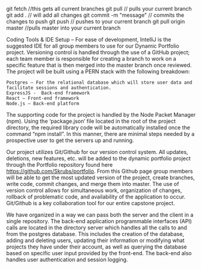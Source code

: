 git fetch //this gets all current branches
git pull // pulls your current branch
git add . // will add all changes
git commit -m "message" // commits the changes to push
git push // pushes to your current branch
git pull origin master //pulls master into your current branch

Coding Tools & IDE Setup –
	For ease of development, IntelliJ is the suggested IDE for all group members to use for our Dynamic Portfolio project. Versioning control is handled through the use of a GitHub project; each team member is responsible for creating a branch to work on a specific feature that is then merged into the master branch once reviewed. The project will be built using a PERN stack with the following breakdown:
 
	Postgres – For the relational database which will store user data and facilitate sessions and authentication. 
	ExpressJS -  Back-end framework
	React – Front-end framework
	Node.js – Back-end platform

The supporting code for the project is handled by the Node Packet Manager (npm). Using the ‘package.json’ file located in the root of the project directory, the required library code will be automatically installed once the command “npm install”. In this manner, there are minimal steps needed by a prospective user to get the servers up and running.

Our project utilizes Git/Github for our version control system. All updates, deletions, new features, etc. will be added to the dynamic portfolio project through the Portfolio repository found here https://github.com/Skrubs/portfolio. From this Github page group members will be able to get the most updated version of the project, create branches, write code, commit changes, and merge them into master. The use of version control allows for simultaneous work, organization of changes, rollback of problematic code, and availability of the application to occur. Git/Github is a key collaboration tool for our entire capstone project.

We have organized in a way we can pass both the server and the client in a single repository. The back-end application programmable interfaces (API) calls are located in the directory server which handles all the calls to and from the postgres database. This includes the creation of the database, adding and deleting users, updating their information or modifying what projects they have under their account, as well as querying the database based on specific user input provided by the front-end. The back-end also handles user authentication and session logging.
